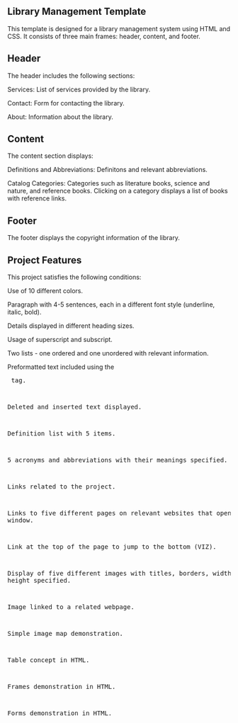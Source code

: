 ## Library Management Template
This template is designed for a library management system using HTML and CSS. It consists of three main frames: header, content, and footer.

## Header
The header includes the following sections:

Services: List of services provided by the library.

Contact: Form for contacting the library.

About: Information about the library.

## Content
The content section displays:

Definitions and Abbreviations: Definitons and relevant abbreviations.

Catalog Categories: Categories such as literature books, science and nature, and reference books. Clicking on a category displays a list of books with reference links.

## Footer
The footer displays the copyright information of the library.

## Project Features
This project satisfies the following conditions:

Use of 10 different colors.

Paragraph with 4-5 sentences, each in a different font style (underline, italic, bold).

Details displayed in different heading sizes.

Usage of superscript and subscript.

Two lists - one ordered and one unordered with relevant information.

Preformatted text included using the <pre> tag.

Deleted and inserted text displayed.

Definition list with 5 items.

5 acronyms and abbreviations with their meanings specified.

Links related to the project.

Links to five different pages on relevant websites that open in a new window.

Link at the top of the page to jump to the bottom (VIZ).

Display of five different images with titles, borders, width, and height specified.

Image linked to a related webpage.

Simple image map demonstration.

Table concept in HTML.

Frames demonstration in HTML.

Forms demonstration in HTML.